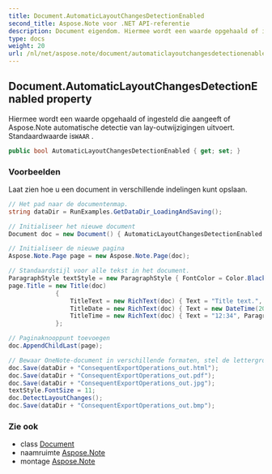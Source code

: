 ```yaml
---
title: Document.AutomaticLayoutChangesDetectionEnabled
second_title: Aspose.Note voor .NET API-referentie
description: Document eigendom. Hiermee wordt een waarde opgehaald of ingesteld die aangeeft of Aspose.Note automatische detectie van layoutwijzigingen uitvoert. Standaardwaarde isWAAR .
type: docs
weight: 20
url: /nl/net/aspose.note/document/automaticlayoutchangesdetectionenabled/
---
```

## Document.AutomaticLayoutChangesDetectionEnabled property

Hiermee wordt een waarde opgehaald of ingesteld die aangeeft of Aspose.Note automatische detectie van lay-outwijzigingen uitvoert. Standaardwaarde is`WAAR` .

```csharp
public bool AutomaticLayoutChangesDetectionEnabled { get; set; }
```

### Voorbeelden

Laat zien hoe u een document in verschillende indelingen kunt opslaan.

```csharp
// Het pad naar de documentenmap.
string dataDir = RunExamples.GetDataDir_LoadingAndSaving();

// Initialiseer het nieuwe document
Document doc = new Document() { AutomaticLayoutChangesDetectionEnabled = false };

// Initialiseer de nieuwe pagina
Aspose.Note.Page page = new Aspose.Note.Page(doc);

// Standaardstijl voor alle tekst in het document.
ParagraphStyle textStyle = new ParagraphStyle { FontColor = Color.Black, FontName = "Arial", FontSize = 10 };
page.Title = new Title(doc)
             {
                 TitleText = new RichText(doc) { Text = "Title text.", ParagraphStyle = textStyle },
                 TitleDate = new RichText(doc) { Text = new DateTime(2011, 11, 11).ToString("D", CultureInfo.InvariantCulture), ParagraphStyle = textStyle },
                 TitleTime = new RichText(doc) { Text = "12:34", ParagraphStyle = textStyle }
             };

// Paginaknooppunt toevoegen
doc.AppendChildLast(page);

// Bewaar OneNote-document in verschillende formaten, stel de lettergrootte van tekst in en detecteer lay-outwijzigingen handmatig.
doc.Save(dataDir + "ConsequentExportOperations_out.html");            
doc.Save(dataDir + "ConsequentExportOperations_out.pdf");            
doc.Save(dataDir + "ConsequentExportOperations_out.jpg");            
textStyle.FontSize = 11;           
doc.DetectLayoutChanges();            
doc.Save(dataDir + "ConsequentExportOperations_out.bmp");
```

### Zie ook

* class [Document](../)
* naamruimte [Aspose.Note](../../document/)
* montage [Aspose.Note](../../../)


